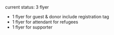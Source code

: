 current status: 3 flyer 
- 1 flyer for guest & donor include registration tag
- 1 flyer for attendant for refugees
- 1 flyer for supporter